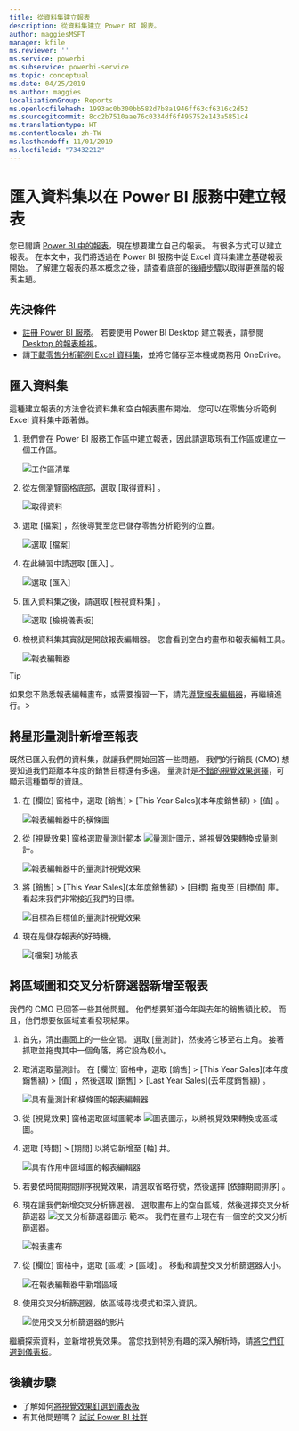 ```yaml
---
title: 從資料集建立報表
description: 從資料集建立 Power BI 報表。
author: maggiesMSFT
manager: kfile
ms.reviewer: ''
ms.service: powerbi
ms.subservice: powerbi-service
ms.topic: conceptual
ms.date: 04/25/2019
ms.author: maggies
LocalizationGroup: Reports
ms.openlocfilehash: 1993ac0b300bb582d7b8a1946ff63cf6316c2d52
ms.sourcegitcommit: 8cc2b7510aae76c0334df6f495752e143a5851c4
ms.translationtype: HT
ms.contentlocale: zh-TW
ms.lasthandoff: 11/01/2019
ms.locfileid: "73432212"
---
```

# <a name="create-a-report-in-the-power-bi-service-by-importing-a-dataset"></a>匯入資料集以在 Power BI 服務中建立報表
您已閱讀 [Power BI 中的報表](consumer/end-user-reports.md)，現在想要建立自己的報表。 有很多方式可以建立報表。 在本文中，我們將透過在 Power BI 服務中從 Excel 資料集建立基礎報表開始。 了解建立報表的基本概念之後，請查看底部的[後續步驟](#next-steps)以取得更進階的報表主題。  

## <a name="prerequisites"></a>先決條件
- [註冊 Power BI 服務](service-self-service-signup-for-power-bi.md)。 若要使用 Power BI Desktop 建立報表，請參閱 [Desktop 的報表檢視](desktop-report-view.md)。 
- 請[下載零售分析範例 Excel 資料集](http://go.microsoft.com/fwlink/?LinkId=529778)，並將它儲存至本機或商務用 OneDrive。

## <a name="import-the-dataset"></a>匯入資料集
這種建立報表的方法會從資料集和空白報表畫布開始。 您可以在零售分析範例 Excel 資料集中跟著做。

1. 我們會在 Power BI 服務工作區中建立報表，因此請選取現有工作區或建立一個工作區。
   
   ![工作區清單](media/service-report-create-new/power-bi-workspaces2.png)
2. 從左側瀏覽窗格底部，選取 [取得資料]  。
   
   ![取得資料](media/service-report-create-new/power-bi-get-data3.png)
3. 選取 [檔案]  ，然後導覽至您已儲存零售分析範例的位置。
   
    ![選取 [檔案]](media/service-report-create-new/power-bi-select-files.png)
4. 在此練習中請選取 [匯入]  。
   
   ![選取 [匯入]](media/service-report-create-new/power-bi-import.png)
5. 匯入資料集之後，請選取 [檢視資料集]  。
   
   ![選取 [檢視儀表板]](media/service-report-create-new/power-bi-view-dataset.png)
6. 檢視資料集其實就是開啟報表編輯器。  您會看到空白的畫布和報表編輯工具。
   
   ![報表編輯器](media/service-report-create-new/power-bi-blank-report.png)

> [!TIP]
> 如果您不熟悉報表編輯畫布，或需要複習一下，請先[導覽報表編輯器](service-the-report-editor-take-a-tour.md)，再繼續進行。> 
> 

## <a name="add-a-radial-gauge-to-the-report"></a>將星形量測計新增至報表
既然已匯入我們的資料集，就讓我們開始回答一些問題。  我們的行銷長 (CMO) 想要知道我們距離本年度的銷售目標還有多遠。 量測計是[不錯的視覺效果選擇](visuals/power-bi-report-visualizations.md)，可顯示這種類型的資訊。

1. 在 [欄位] 窗格中，選取 [銷售]   > [This Year Sales]\(本年度銷售額)   > [值]  。
   
    ![報表編輯器中的橫條圖](media/service-report-create-new/power-bi-report-step1.png)
2. 從 [視覺效果]  窗格選取量測計範本 ![量測計圖示](media/service-report-create-new/powerbi-gauge-icon.png)，將視覺效果轉換成量測計。
   
    ![報表編輯器中的量測計視覺效果](media/service-report-create-new/power-bi-report-step2.png)
3. 將 \[銷售]   > \[This Year Sales]\(本年度銷售額)   > \[目標]  拖曳至 \[目標值]  庫。 看起來我們非常接近我們的目標。
   
    ![目標為目標值的量測計視覺效果](media/service-report-create-new/power-bi-report-step3.png)
4. 現在是儲存報表的好時機。
   
   ![[檔案] 功能表](media/service-report-create-new/powerbi-save.png)

## <a name="add-an-area-chart-and-slicer-to-the-report"></a>將區域圖和交叉分析篩選器新增至報表
我們的 CMO 已回答一些其他問題。 他們想要知道今年與去年的銷售額比較。 而且，他們想要依區域查看發現結果。

1. 首先，清出畫面上的一些空間。 選取 [量測計]，然後將它移至右上角。 接著抓取並拖曳其中一個角落，將它設為較小。
2. 取消選取量測計。 在 [欄位] 窗格中，選取 [銷售]   > [This Year Sales]\(本年度銷售額)   > [值]  ，然後選取 [銷售]   > [Last Year Sales]\(去年度銷售額)  。
   
    ![具有量測計和橫條圖的報表編輯器](media/service-report-create-new/power-bi-report-step4.png)
3. 從 [視覺效果]  窗格選取區域圖範本 ![圖表圖示](media/service-report-create-new/power-bi-areachart-icon.png)，以將視覺效果轉換成區域圖。
4. 選取 [時間]   > [期間]  以將它新增至 [軸]  井。
   
    ![具有作用中區域圖的報表編輯器](media/service-report-create-new/power-bi-report-step5.png)
5. 若要依時間期間排序視覺效果，請選取省略符號，然後選擇 [依據期間排序]  。
6. 現在讓我們新增交叉分析篩選器。 選取畫布上的空白區域，然後選擇交叉分析篩選器 ![交叉分析篩選器圖示](media/service-report-create-new/power-bi-slicer-icon.png) 範本。 我們在畫布上現在有一個空的交叉分析篩選器。
   
    ![報表畫布](media/service-report-create-new/power-bi-report-step6.png)    
7. 從 [欄位] 窗格中，選取 [區域]   > [區域]  。 移動和調整交叉分析篩選器大小。
   
    ![在報表編輯器中新增區域](media/service-report-create-new/power-bi-report-step7.png)  
8. 使用交叉分析篩選器，依區域尋找模式和深入資訊。
   
   ![使用交叉分析篩選器的影片](media/service-report-create-new/power-bi-slicer-video2.gif)  

繼續探索資料，並新增視覺效果。 當您找到特別有趣的深入解析時，請[將它們釘選到儀表板](service-dashboard-pin-tile-from-report.md)。

## <a name="next-steps"></a>後續步驟

* 了解如何[將視覺效果釘選到儀表板](service-dashboard-pin-tile-from-report.md)   
* 有其他問題嗎？ [試試 Power BI 社群](http://community.powerbi.com/)

